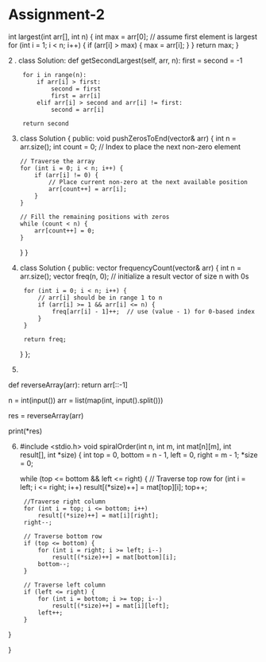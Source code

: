 # Assignment-2

int largest(int arr[], int n) {
    int max = arr[0]; // assume first element is largest
    for (int i = 1; i < n; i++) {
        if (arr[i] > max) {
            max = arr[i];
        }
    }
    return max;
}


 2 .  class Solution:
       def getSecondLargest(self, arr, n):
        first = second = -1
        
        for i in range(n):
            if arr[i] > first:
                second = first
                first = arr[i]
            elif arr[i] > second and arr[i] != first:
                second = arr[i]
        
        return second

3.  class Solution {
  public:
    void pushZerosToEnd(vector<int>& arr) {
        int n = arr.size();
        int count = 0;  // Index to place the next non-zero element

        // Traverse the array
        for (int i = 0; i < n; i++) {
            if (arr[i] != 0) {
                // Place current non-zero at the next available position
                arr[count++] = arr[i];
            }
        }

        // Fill the remaining positions with zeros
        while (count < n) {
            arr[count++] = 0;
        }
    }
}

4. class Solution {
  public:
    vector<int> frequencyCount(vector<int>& arr) {
        int n = arr.size();
        vector<int> freq(n, 0); // initialize a result vector of size n with 0s

        for (int i = 0; i < n; i++) {
            // arr[i] should be in range 1 to n
            if (arr[i] >= 1 && arr[i] <= n) {
                freq[arr[i] - 1]++;  // use (value - 1) for 0-based index
            }
        }

        return freq;
    }
};


5.

def reverseArray(arr):
    return arr[::-1]
   
n = int(input())
arr = list(map(int, input().split()))

res = reverseArray(arr)

print(*res)

6.
    #include <stdio.h>
    void spiralOrder(int n, int m, int mat[n][m], int result[], int *size) {
    int top = 0, bottom = n - 1, left = 0, right = m - 1;
    *size = 0;
    
    while (top <= bottom && left <= right) {
        // Traverse top row
        for (int i = left; i <= right; i++)
            result[(*size)++] = mat[top][i];
        top++;
        
        //Traverse right column
        for (int i = top; i <= bottom; i++)
            result[(*size)++] = mat[i][right];
        right--;
        
        // Traverse bottom row
        if (top <= bottom) {
            for (int i = right; i >= left; i--)
                result[(*size)++] = mat[bottom][i];
            bottom--;
        }
        
        // Traverse left column
        if (left <= right) {
            for (int i = bottom; i >= top; i--)
                result[(*size)++] = mat[i][left];
            left++;
        }
  }

}


